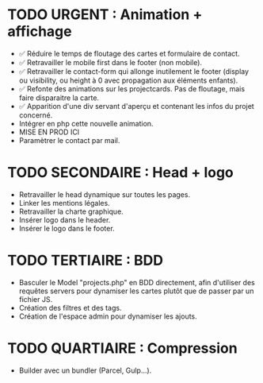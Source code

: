 # TODO URGENT : Animation + affichage

* :white_check_mark: Réduire le temps de floutage des cartes et formulaire de contact.
* :white_check_mark: Retravailler le mobile first dans le footer (non mobile).
* :white_check_mark: Retravailler le contact-form qui allonge inutilement le footer (display ou visibility, ou height à 0 avec propagation aux éléments enfants).
* :white_check_mark: Refonte des animations sur les projectcards. Pas de floutage, mais faire disparaitre la carte.
* :white_check_mark: Apparition d'une div servant d'aperçu et contenant les infos du projet concerné.
* Intégrer en php cette nouvelle animation.
* MISE EN PROD ICI
* Paramètrer le contact par mail.


# TODO SECONDAIRE : Head + logo

* Retravailler le head dynamique sur toutes les pages.
* Linker les mentions légales.
* Retravailler la charte graphique.
* Insérer logo dans le header.
* Insérer le logo dans le footer.


# TODO TERTIAIRE : BDD

* Basculer le Model "projects.php" en BDD directement, afin d'utiliser des requêtes servers pour dynamiser les cartes plutôt que de passer par un fichier JS.
* Création des filtres et des tags.
* Création de l'espace admin pour dynamiser les ajouts.

# TODO QUARTIAIRE : Compression

* Builder avec un bundler (Parcel, Gulp...).

